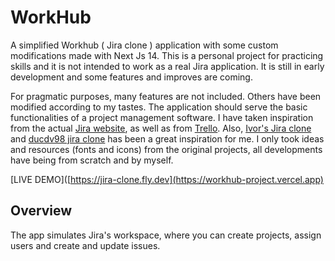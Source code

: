 # WorkHub

A simplified Workhub ( Jira clone ) application with some custom modifications made with Next Js 14. This is a personal project for practicing skills and it is not intended to work as a real Jira application. It is still in early development and some features and improves are coming.

For pragmatic purposes, many features are not included. Others have been modified according to my tastes. The application should serve the basic functionalities of a project management software. I have taken inspiration from the actual [Jira website](https://www.atlassian.com/es/software/jira), as well as from [Trello](https://trello.com/). Also, [Ivor's Jira clone](https://github.com/oldboyxx/jira_clone) and [ducdv98 jira clone](https://github.com/ducdv98/jira-clone) has been a great inspiration for me. I only took ideas and resources (fonts and icons) from the original projects, all developments have being from scratch and by myself.

[LIVE DEMO]([https://jira-clone.fly.dev](https://workhub-project.vercel.app)

## Overview<a name="overview"></a>

The app simulates Jira's workspace, where you can create projects, assign users and create and update issues. 
